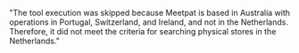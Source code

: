 "The tool execution was skipped because Meetpat is based in Australia with operations in Portugal, Switzerland, and Ireland, and not in the Netherlands. Therefore, it did not meet the criteria for searching physical stores in the Netherlands."